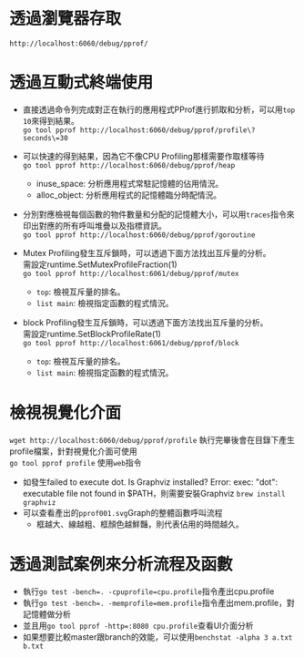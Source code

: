# 透過瀏覽器存取
`http://localhost:6060/debug/pprof/`

# 透過互動式終端使用
* 直接透過命令列完成對正在執行的應用程式PProf進行抓取和分析，可以用`top 10`來得到結果。 <br>
`go tool pprof http://localhost:6060/debug/pprof/profile\?seconds\=30`

* 可以快速的得到結果，因為它不像CPU Profiling那樣需要作取樣等待 <br>
`go tool pprof http://localhost:6060/debug/pprof/heap`
  * inuse_space: 分析應用程式常駐記憶體的佔用情況。
  * alloc_object: 分析應用程式的記憶體臨分時配情況。

* 分別對應檢視每個函數的物件數量和分配的記憶體大小，可以用`traces`指令來印出對應的所有呼叫堆疊以及指標資訊。<br>
`go tool pprof http://localhost:6060/debug/pprof/goroutine`

* Mutex Profiling發生互斥鎖時，可以透過下面方法找出互斥量的分析。<br>
需設定runtime.SetMutexProfileFraction(1)<br>
`go tool pprof http://localhost:6061/debug/pprof/mutex`
  * `top`: 檢視互斥量的排名。
  * `list main`: 檢視指定函數的程式情況。

* block Profiling發生互斥鎖時，可以透過下面方法找出互斥量的分析。<br>
需設定runtime.SetBlockProfileRate(1)<br>
`go tool pprof http://localhost:6061/debug/pprof/block`
  * `top`: 檢視互斥量的排名。
  * `list main`: 檢視指定函數的程式情況。

# 檢視視覺化介面
`wget http://localhost:6060/debug/pprof/profile`
執行完畢後會在目錄下產生profile檔案，針對視覺化介面可使用<br>
`go tool pprof profile`
 使用`web`指令
  * 如發生failed to execute dot. Is Graphviz installed? Error: exec: "dot": executable file not found in $PATH，則需要安裝Graphviz
  `brew install graphviz`
  * 可以查看產出的`pprof001.svg`Graph的整體函數呼叫流程
    * 框越大、線越粗、框顏色越鮮豔，則代表佔用的時間越久。
 
# 透過測試案例來分析流程及函數
* 執行`go test -bench=. -cpuprofile=cpu.profile`指令產出cpu.profile<br>
* 執行`go test -bench=. -memprofile=mem.profile`指令產出mem.profile，對記憶體做分析<br>
* 並且用`go tool pprof -http=:8080 cpu.profile`查看UI介面分析
* 如果想要比較master跟branch的效能，可以使用`benchstat -alpha 3 a.txt b.txt`


  
